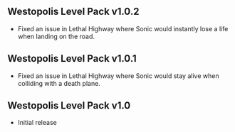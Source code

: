 ## Westopolis Level Pack v1.0.2
- Fixed an issue in Lethal Highway where Sonic would instantly lose a life when landing on the road.

## Westopolis Level Pack v1.0.1
- Fixed an issue in Lethal Highway where Sonic would stay alive when colliding with a death plane.

## Westopolis Level Pack v1.0
- Initial release